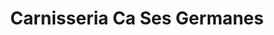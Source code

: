 ---
title: "Carnisseria Ca Ses Germanes"
url: /santa-maria-del-cami/carnisseria-ca-ses-germanes/
shop: Metzgerei
---
